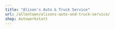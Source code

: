```yaml
---
title: "Alison's Auto & Truck Service"
url: /allentown/alisons-auto-und-truck-service/
shop: Autowerkstatt
---
```

